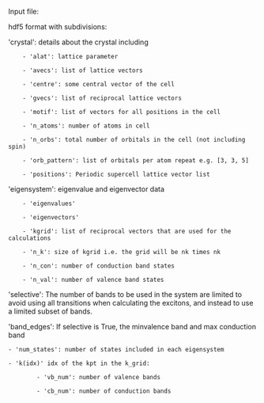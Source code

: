 Input file:

hdf5 format with subdivisions:

'crystal': details about the crystal including

        - 'alat': lattice parameter

        - 'avecs': list of lattice vectors

        - 'centre': some central vector of the cell

        - 'gvecs': list of reciprocal lattice vectors

        - 'motif': list of vectors for all positions in the cell

        - 'n_atoms': number of atoms in cell

        - 'n_orbs': total number of orbitals in the cell (not including spin)

        - 'orb_pattern': list of orbitals per atom repeat e.g. [3, 3, 5]

        - 'positions': Periodic supercell lattice vector list

'eigensystem': eigenvalue and eigenvector data

        - 'eigenvalues'

        - 'eigenvectors'

        - 'kgrid': list of reciprocal vectors that are used for the calculations

        - 'n_k': size of kgrid i.e. the grid will be nk times nk

        - 'n_con': number of conduction band states

        - 'n_val': number of valence band states

'selective': The number of bands to be used in the system are limited to avoid
using all transitions when calculating the excitons, and instead to use a
limited subset of bands.

'band_edges': If selective is True, the minvalence band and max conduction band

    - 'num_states': number of states included in each eigensystem

    - 'k(idx)' idx of the kpt in the k_grid:

            - 'vb_num': number of valence bands

            - 'cb_num': number of conduction bands